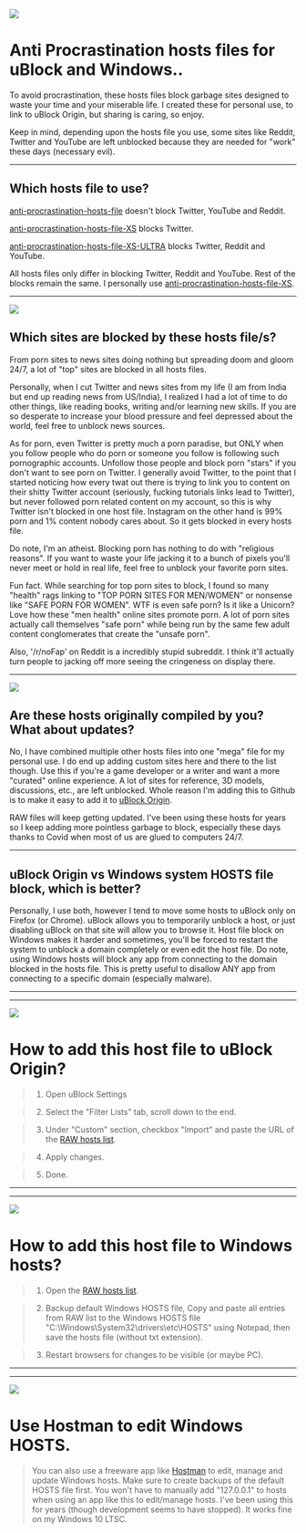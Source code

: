 ![](https://i.imgur.com/I35ZQHe.png)

# Anti Procrastination hosts files for uBlock and Windows..
To avoid procrastination, these hosts files block garbage sites designed to waste your time and your miserable life. I created these for personal use, to link to uBlock Origin, but sharing is caring, so enjoy.

Keep in mind, depending upon the hosts file you use, some sites like Reddit, Twitter and YouTube are left unblocked because they are needed for "work" these days (necessary evil).

---

## Which hosts file to use?
[anti-procrastination-hosts-file](https://raw.githubusercontent.com/zero5zero6zero7/anti-procrastination-hosts-file/main/anti-procrastination-hosts-file) doesn't block Twitter, YouTube and Reddit.

[anti-procrastination-hosts-file-XS](https://raw.githubusercontent.com/zero5zero6zero7/anti-procrastination-hosts-file/main/anti-procrastination-hosts-file-XS) blocks Twitter.

[anti-procrastination-hosts-file-XS-ULTRA](https://raw.githubusercontent.com/zero5zero6zero7/anti-procrastination-hosts-file/main/anti-procrastination-hosts-file-XS-ULTRA) blocks Twitter, Reddit and YouTube.

All hosts files only differ in blocking Twitter, Reddit and YouTube. Rest of the blocks remain the same. I personally use [anti-procrastination-hosts-file-XS](https://raw.githubusercontent.com/zero5zero6zero7/anti-procrastination-hosts-file/main/anti-procrastination-hosts-file-XS).


---

![](https://i.imgur.com/umWrvz7.png)

## Which sites are blocked by these hosts file/s?
From porn sites to news sites doing nothing but spreading doom and gloom 24/7, a lot of "top" sites are blocked in all hosts files.

Personally, when I cut Twitter and news sites from my life (I am from India but end up reading news from US/India), I realized I had a lot of time to do other things, like reading books, writing and/or learning new skills. If you are so desperate to increase your blood pressure and feel depressed about the world, feel free to unblock news sources.

As for porn, even Twitter is pretty much a porn paradise, but ONLY when you follow people who do porn or someone you follow is following such pornographic accounts. Unfollow those people and block porn "stars" if you don't want to see porn on Twitter. I generally avoid Twitter, to the point that I started noticing how every twat out there is trying to link you to content on their shitty Twitter account (seriously, fucking tutorials links lead to Twitter), but never followed porn related content on my account, so this is why Twitter isn't blocked in one host file. Instagram on the other hand is 99% porn and 1% content nobody cares about. So it gets blocked in every hosts file.

Do note, I'm an atheist. Blocking porn has nothing to do with "religious reasons". If you want to waste your life jacking it to a bunch of pixels you'll never meet or hold in real life, feel free to unblock your favorite porn sites.

Fun fact. While searching for top porn sites to block, I found so many "health" rags linking to "TOP PORN SITES FOR MEN/WOMEN" or nonsense like "SAFE PORN FOR WOMEN". WTF is even safe porn? Is it like a Unicorn? Love how these "men health" online sites promote porn. A lot of porn sites actually call themselves "safe porn" while being run by the same few adult content conglomerates that create the "unsafe porn".

Also, '/r/noFap' on Reddit is a incredibly stupid subreddit. I think it'll actually turn people to jacking off more seeing the cringeness on display there.

---

![](https://i.imgur.com/ieoKc6P.png)

## Are these hosts originally compiled by you? What about updates?
No, I have combined multiple other hosts files into one "mega" file for my personal use. I do end up adding custom sites here and there to the list though. Use this if you're a game developer or a writer and want a more "curated" online experience. A lot of sites for reference, 3D models, discussions, etc., are left unblocked. Whole reason I'm adding this to Github is to make it easy to add it to [uBlock Origin](https://github.com/gorhill/uBlock#ublock-origin).

RAW files will keep getting updated. I've been using these hosts for years so I keep adding more pointless garbage to block, especially these days thanks to Covid when most of us are glued to computers 24/7.


---

## uBlock Origin vs Windows system HOSTS file block, which is better?
Personally, I use both, however I tend to move some hosts to uBlock only on Firefox (or Chrome). uBlock allows you to temporarily unblock a host, or just disabling uBlock on that site will allow you to browse it. Host file block on Windows makes it harder and sometimes, you'll be forced to restart the system to unblock a domain completely or even edit the host file. Do note, using Windows hosts will block any app from connecting to the domain blocked in the hosts file. This is pretty useful to disallow ANY app from connecting to a specific domain (especially malware).


---
---

![](https://i.imgur.com/RM65VMC.png)

# How to add this host file to uBlock Origin?

>1. Open uBlock Settings

>2. Select the "Filter Lists" tab, scroll down to the end.

>3. Under "Custom" section, checkbox "Import" and paste the URL of the [RAW hosts list](https://raw.githubusercontent.com/zero5zero6zero7/anti-procrastination-hosts-file/main/anti-procrastination-hosts-file).

>4. Apply changes.

>5. Done.

---
---

![](https://i.imgur.com/m0H7v9z.png)

# How to add this host file to Windows hosts?
>1. Open the [RAW hosts list](https://raw.githubusercontent.com/zero5zero6zero7/anti-procrastination-hosts-file/main/anti-procrastination-hosts-file).

>2. Backup default Windows HOSTS file, Copy and paste all entries from RAW list to the Windows HOSTS file "C:\Windows\System32\drivers\etc\HOSTS" using Notepad, then save the hosts file (without txt extension).
 
>3. Restart browsers for changes to be visible (or maybe PC).

---
---

![](https://i.imgur.com/uQtm5Kh.png)

# Use Hostman to edit Windows HOSTS.
>You can also use a freeware app like [Hostman](https://www.abelhadigital.com/hostsman/) to edit, manage and update Windows hosts. Make sure to create backups of the default HOSTS file first. You won't have to manually add "127.0.0.1" to hosts when using an app like this to edit/manage hosts. I've been using this for years (though development seems to have stopped). It works fine on my Windows 10 LTSC.



